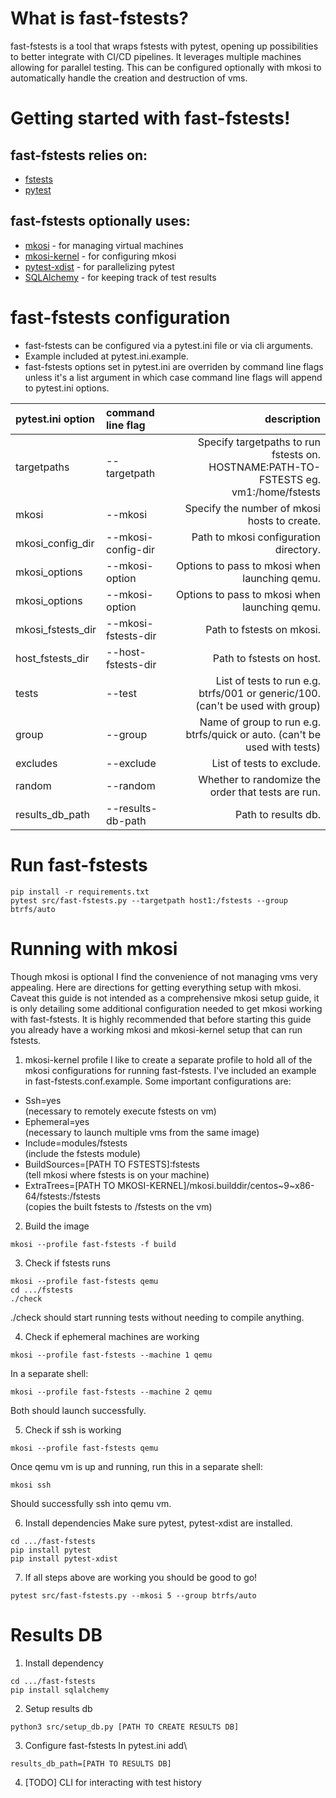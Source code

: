 # What is fast-fstests?
fast-fstests is a tool that wraps fstests with pytest,
opening up possibilities to better integrate with CI/CD pipelines.
It leverages multiple machines allowing for parallel testing.
This can be configured optionally with mkosi to automatically
handle the creation and destruction of vms.

# Getting started with fast-fstests!
## fast-fstests relies on:
* [fstests](https://github.com/kdave/xfstests)
* [pytest](https://docs.pytest.org/en/stable/getting-started.html)
## fast-fstests optionally uses:
* [mkosi](https://github.com/systemd/mkosi) - for managing virtual machines
* [mkosi-kernel](https://github.com/DaanDeMeyer/mkosi-kernel) - for configuring mkosi
* [pytest-xdist](https://pypi.org/project/pytest-xdist/) - for parallelizing pytest
* [SQLAlchemy](https://www.sqlalchemy.org/) - for keeping track of test results

# fast-fstests configuration
* fast-fstests can be configured via a pytest.ini file or via cli arguments.
* Example included at pytest.ini.example.
* fast-fstests options set in pytest.ini are overriden by command line flags
unless it's a list argument in which case command line flags will append to pytest.ini options.

| pytest.ini option | command line flag | description |
| :- | :- | -: |
| targetpaths | --targetpath | Specify targetpaths to run fstests on.<br>HOSTNAME:PATH-TO-FSTESTS eg. vm1:/home/fstests |
| mkosi | --mkosi | Specify the number of mkosi hosts to create. |
| mkosi_config_dir | --mkosi-config-dir | Path to mkosi configuration directory. |
| mkosi_options | --mkosi-option | Options to pass to mkosi when launching qemu. |
| mkosi_options | --mkosi-option | Options to pass to mkosi when launching qemu. |
| mkosi_fstests_dir | --mkosi-fstests-dir | Path to fstests on mkosi. |
| host_fstests_dir | --host-fstests-dir | Path to fstests on host. |
| tests | --test | List of tests to run e.g. btrfs/001 or generic/100. (can't be used with group) |
| group | --group | Name of group to run e.g. btrfs/quick or auto. (can't be used with tests) |
| excludes | --exclude | List of tests to exclude. |
| random | --random | Whether to randomize the order that tests are run. |
| results_db_path | --results-db-path | Path to results db. |

# Run fast-fstests
```
pip install -r requirements.txt
pytest src/fast-fstests.py --targetpath host1:/fstests --group btrfs/auto
```

# Running with mkosi
Though mkosi is optional I find the convenience of not managing vms very appealing.
Here are directions for getting everything setup with mkosi.
Caveat this guide is not intended as a comprehensive mkosi setup guide,
it is only detailing some additional configuration needed to get mkosi working with fast-fstests.
It is highly recommended that before starting this guide you already have a working
mkosi and mkosi-kernel setup that can run fstests.

1. mkosi-kernel profile
I like to create a separate profile to hold all of the mkosi configurations for running fast-fstests.
I've included an example in fast-fstests.conf.example. Some important configurations are:
* Ssh=yes\
  (necessary to remotely execute fstests on vm)
* Ephemeral=yes\
  (necessary to launch multiple vms from the same image)
* Include=modules/fstests\
  (include the fstests module)
* BuildSources=[PATH TO FSTESTS]:fstests\
  (tell mkosi where fstests is on your machine)
* ExtraTrees=[PATH TO MKOSI-KERNEL]/mkosi.builddir/centos\~9~x86-64/fstests:/fstests\
  (copies the built fstests to /fstests on the vm)

2. Build the image
```
mkosi --profile fast-fstests -f build
```

3. Check if fstests runs
```
mkosi --profile fast-fstests qemu
cd .../fstests
./check
```
./check should start running tests without needing to compile anything.

4. Check if ephemeral machines are working
```
mkosi --profile fast-fstests --machine 1 qemu
```
In a separate shell:
```
mkosi --profile fast-fstests --machine 2 qemu
```
Both should launch successfully.

5. Check if ssh is working
```
mkosi --profile fast-fstests qemu
```
Once qemu vm is up and running, run this in a separate shell:
```
mkosi ssh
```
Should successfully ssh into qemu vm.

6. Install dependencies
Make sure pytest, pytest-xdist are installed.
```
cd .../fast-fstests
pip install pytest
pip install pytest-xdist
```

7. If all steps above are working you should be good to go!
```
pytest src/fast-fstests.py --mkosi 5 --group btrfs/auto
```

# Results DB

1. Install dependency
```
cd .../fast-fstests
pip install sqlalchemy 
```

2. Setup results db
```
python3 src/setup_db.py [PATH TO CREATE RESULTS DB]
```

3. Configure fast-fstests
In pytest.ini add\
```
results_db_path=[PATH TO RESULTS DB]
```

4. [TODO] CLI for interacting with test history
